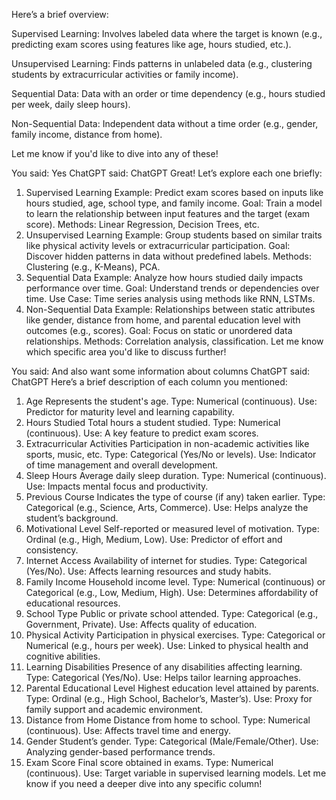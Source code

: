 Here’s a brief overview:

Supervised Learning: Involves labeled data where the target is known (e.g., predicting exam scores using features like age, hours studied, etc.).

Unsupervised Learning: Finds patterns in unlabeled data (e.g., clustering students by extracurricular activities or family income).

Sequential Data: Data with an order or time dependency (e.g., hours studied per week, daily sleep hours).

Non-Sequential Data: Independent data without a time order (e.g., gender, family income, distance from home).

Let me know if you'd like to dive into any of these!







You said:
Yes
ChatGPT said:
ChatGPT
Great! Let’s explore each one briefly:

1. Supervised Learning
Example: Predict exam scores based on inputs like hours studied, age, school type, and family income.
Goal: Train a model to learn the relationship between input features and the target (exam score).
Methods: Linear Regression, Decision Trees, etc.
2. Unsupervised Learning
Example: Group students based on similar traits like physical activity levels or extracurricular participation.
Goal: Discover hidden patterns in data without predefined labels.
Methods: Clustering (e.g., K-Means), PCA.
3. Sequential Data
Example: Analyze how hours studied daily impacts performance over time.
Goal: Understand trends or dependencies over time.
Use Case: Time series analysis using methods like RNN, LSTMs.
4. Non-Sequential Data
Example: Relationships between static attributes like gender, distance from home, and parental education level with outcomes (e.g., scores).
Goal: Focus on static or unordered data relationships.
Methods: Correlation analysis, classification.
Let me know which specific area you'd like to discuss further!






You said:
And also want some information about columns
ChatGPT said:
ChatGPT
Here’s a brief description of each column you mentioned:

1. Age
Represents the student's age.
Type: Numerical (continuous).
Use: Predictor for maturity level and learning capability.
2. Hours Studied
Total hours a student studied.
Type: Numerical (continuous).
Use: A key feature to predict exam scores.
3. Extracurricular Activities
Participation in non-academic activities like sports, music, etc.
Type: Categorical (Yes/No or levels).
Use: Indicator of time management and overall development.
4. Sleep Hours
Average daily sleep duration.
Type: Numerical (continuous).
Use: Impacts mental focus and productivity.
5. Previous Course
Indicates the type of course (if any) taken earlier.
Type: Categorical (e.g., Science, Arts, Commerce).
Use: Helps analyze the student’s background.
6. Motivational Level
Self-reported or measured level of motivation.
Type: Ordinal (e.g., High, Medium, Low).
Use: Predictor of effort and consistency.
7. Internet Access
Availability of internet for studies.
Type: Categorical (Yes/No).
Use: Affects learning resources and study habits.
8. Family Income
Household income level.
Type: Numerical (continuous) or Categorical (e.g., Low, Medium, High).
Use: Determines affordability of educational resources.
9. School Type
Public or private school attended.
Type: Categorical (e.g., Government, Private).
Use: Affects quality of education.
10. Physical Activity
Participation in physical exercises.
Type: Categorical or Numerical (e.g., hours per week).
Use: Linked to physical health and cognitive abilities.
11. Learning Disabilities
Presence of any disabilities affecting learning.
Type: Categorical (Yes/No).
Use: Helps tailor learning approaches.
12. Parental Educational Level
Highest education level attained by parents.
Type: Ordinal (e.g., High School, Bachelor’s, Master’s).
Use: Proxy for family support and academic environment.
13. Distance from Home
Distance from home to school.
Type: Numerical (continuous).
Use: Affects travel time and energy.
14. Gender
Student’s gender.
Type: Categorical (Male/Female/Other).
Use: Analyzing gender-based performance trends.
15. Exam Score
Final score obtained in exams.
Type: Numerical (continuous).
Use: Target variable in supervised learning models.
Let me know if you need a deeper dive into any specific column!






